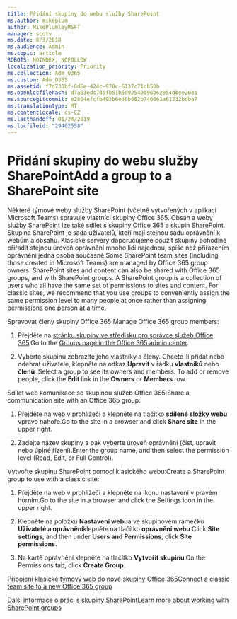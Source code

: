 ```yaml
---
title: Přidání skupiny do webu služby SharePoint
ms.author: mikeplum
author: MikePlumleyMSFT
manager: scotv
ms.date: 8/3/2018
ms.audience: Admin
ms.topic: article
ROBOTS: NOINDEX, NOFOLLOW
localization_priority: Priority
ms.collection: Adm_O365
ms.custom: Adm_O365
ms.assetid: f7d730bf-0d6e-424c-970c-6137c71cb50b
ms.openlocfilehash: d7a63edc7d5fb51b5d92549d96b62854dbee2031
ms.sourcegitcommit: e2864efcfb493b6e46b662b746661a61232bdba7
ms.translationtype: MT
ms.contentlocale: cs-CZ
ms.lasthandoff: 01/24/2019
ms.locfileid: "29462558"
---
```

# <a name="add-a-group-to-a-sharepoint-site"></a><span data-ttu-id="95c6c-102">Přidání skupiny do webu služby SharePoint</span><span class="sxs-lookup"><span data-stu-id="95c6c-102">Add a group to a SharePoint site</span></span>

<span data-ttu-id="95c6c-p101">Některé týmové weby služby SharePoint (včetně vytvořených v aplikaci Microsoft Teams) spravuje vlastníci skupiny Office 365. Obsah a weby služby SharePoint lze také sdílet s skupiny Office 365 a skupin SharePoint. Skupina SharePoint je sada uživatelů, kteří mají stejnou sadu oprávnění k webům a obsahu. Klasické servery doporučujeme použít skupiny pohodlně přiřadit stejnou úroveň oprávnění mnoho lidí najednou, spíše než přiřazením oprávnění jedna osoba současně.</span><span class="sxs-lookup"><span data-stu-id="95c6c-p101">Some SharePoint team sites (including those created in Microsoft Teams) are managed by Office 365 group owners. SharePoint sites and content can also be shared with Office 365 groups, and with SharePoint groups. A SharePoint group is a collection of users who all have the same set of permissions to sites and content. For classic sites, we recommend that you use groups to conveniently assign the same permission level to many people at once rather than assigning permissions one person at a time.</span></span>
  
<span data-ttu-id="95c6c-107">Spravovat členy skupiny Office 365:</span><span class="sxs-lookup"><span data-stu-id="95c6c-107">Manage Office 365 group members:</span></span>
  
1. <span data-ttu-id="95c6c-108">Přejděte na [stránku skupiny ve středisku pro správce služeb Office 365](https://portal.office.com/adminportal/home#/groups).</span><span class="sxs-lookup"><span data-stu-id="95c6c-108">Go to the [Groups page in the Office 365 admin center](https://portal.office.com/adminportal/home#/groups).</span></span>
    
2. <span data-ttu-id="95c6c-p102">Vyberte skupinu zobrazíte jeho vlastníky a členy. Chcete-li přidat nebo odebrat uživatele, klepněte na odkaz **Upravit** v řádku **vlastníků** nebo **členů** .</span><span class="sxs-lookup"><span data-stu-id="95c6c-p102">Select a group to see its owners and members. To add or remove people, click the **Edit** link in the **Owners** or **Members** row.</span></span> 
    
<span data-ttu-id="95c6c-111">Sdílet web komunikace se skupinou služeb Office 365:</span><span class="sxs-lookup"><span data-stu-id="95c6c-111">Share a communication site with an Office 365 group:</span></span>
  
1. <span data-ttu-id="95c6c-112">Přejděte na web v prohlížeči a klepněte na tlačítko **sdílené složky webu** vpravo nahoře.</span><span class="sxs-lookup"><span data-stu-id="95c6c-112">Go to the site in a browser and click **Share site** in the upper right.</span></span> 
    
2. <span data-ttu-id="95c6c-113">Zadejte název skupiny a pak vyberte úroveň oprávnění (číst, upravit nebo úplné řízení).</span><span class="sxs-lookup"><span data-stu-id="95c6c-113">Enter the group name, and then select the permission level (Read, Edit, or Full Control).</span></span>
    
<span data-ttu-id="95c6c-114">Vytvořte skupinu SharePoint pomocí klasického webu:</span><span class="sxs-lookup"><span data-stu-id="95c6c-114">Create a SharePoint group to use with a classic site:</span></span>
  
1. <span data-ttu-id="95c6c-115">Přejděte na web v prohlížeči a klepněte na ikonu nastavení v pravém horním.</span><span class="sxs-lookup"><span data-stu-id="95c6c-115">Go to the site in a browser and click the Settings icon in the upper right.</span></span>
    
2. <span data-ttu-id="95c6c-116">Klepněte na položku **Nastavení webu**a ve skupinovém rámečku **Uživatelé a oprávnění**klepněte na tlačítko **oprávnění webu**.</span><span class="sxs-lookup"><span data-stu-id="95c6c-116">Click **Site settings**, and then under **Users and Permissions**, click **Site permissions**.</span></span>
    
3. <span data-ttu-id="95c6c-117">Na kartě oprávnění klepněte na tlačítko **Vytvořit skupinu**.</span><span class="sxs-lookup"><span data-stu-id="95c6c-117">On the Permissions tab, click **Create Group**.</span></span>
    
[<span data-ttu-id="95c6c-118">Připojení klasické týmový web do nové skupiny Office 365</span><span class="sxs-lookup"><span data-stu-id="95c6c-118">Connect a classic team site to a new Office 365 group</span></span>](https://go.microsoft.com/fwlink/?linkid=2008654)
  
[<span data-ttu-id="95c6c-119">Další informace o práci s skupiny SharePoint</span><span class="sxs-lookup"><span data-stu-id="95c6c-119">Learn more about working with SharePoint groups</span></span>](https://go.microsoft.com/fwlink/?linkid=874658)
  

